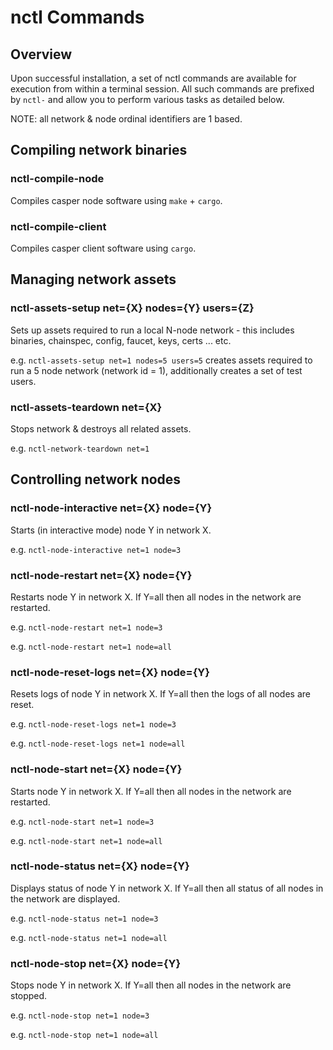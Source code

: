 # nctl Commands

## Overview

Upon successful installation, a set of nctl commands are available for execution from within a terminal session.  All such commands are prefixed by `nctl-` and allow you to perform various tasks as detailed below.

NOTE: all network & node ordinal identifiers are 1 based.

## Compiling network binaries

### nctl-compile-node

Compiles casper node software using `make` + `cargo`.

### nctl-compile-client

Compiles casper client software using `cargo`. 

## Managing network assets

### nctl-assets-setup net={X} nodes={Y} users={Z}

Sets up assets required to run a local N-node network - this includes binaries, chainspec, config, faucet, keys, certs ... etc.  

e.g. `nctl-assets-setup net=1 nodes=5 users=5` creates assets required to run a 5 node network (network id = 1), additionally creates a set of test users.

### nctl-assets-teardown net={X}

Stops network & destroys all related assets.  

e.g. `nctl-network-teardown net=1`

## Controlling network nodes

### nctl-node-interactive net={X} node={Y}

Starts (in interactive mode) node Y in network X.

e.g. `nctl-node-interactive net=1 node=3`

### nctl-node-restart net={X} node={Y}

Restarts node Y in network X.  If Y=all then all nodes in the network are restarted.

e.g. `nctl-node-restart net=1 node=3`  

e.g. `nctl-node-restart net=1 node=all`

### nctl-node-reset-logs net={X} node={Y}

Resets logs of node Y in network X.  If Y=all then the logs of all nodes are reset.

e.g. `nctl-node-reset-logs net=1 node=3`  

e.g. `nctl-node-reset-logs net=1 node=all`

### nctl-node-start net={X} node={Y}

Starts node Y in network X.  If Y=all then all nodes in the network are restarted.

e.g. `nctl-node-start net=1 node=3`  

e.g. `nctl-node-start net=1 node=all`

### nctl-node-status net={X} node={Y}

Displays status of node Y in network X.  If Y=all then all status of all nodes in the network are displayed.

e.g. `nctl-node-status net=1 node=3`  

e.g. `nctl-node-status net=1 node=all`

### nctl-node-stop net={X} node={Y}

Stops node Y in network X.  If Y=all then all nodes in the network are stopped.

e.g. `nctl-node-stop net=1 node=3`  

e.g. `nctl-node-stop net=1 node=all`
